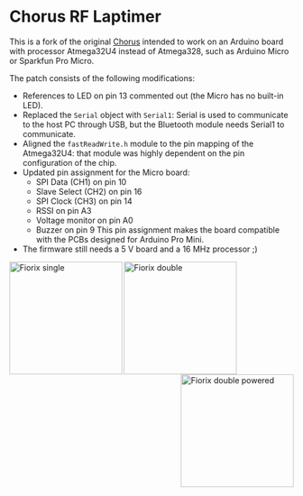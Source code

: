 # Chorus RF Laptimer

This is a fork of the original [Chorus](https://github.com/voroshkov/Chorus-RF-Laptimer) intended to work on an Arduino board with processor Atmega32U4 instead of Atmega328, such as Arduino Micro or Sparkfun Pro Micro.

The patch consists of the following modifications:
- References to LED on pin 13 commented out (the Micro has no built-in LED).
- Replaced the ```Serial``` object with ```Serial1```: Serial is used to communicate to the host PC through USB, but the Bluetooth module needs Serial1 to communicate.
- Aligned the ```fastReadWrite.h``` module to the pin mapping of the Atmega32U4: that module was highly dependent on the pin configuration of the chip.
- Updated pin assignment for the Micro board:
    - SPI Data (CH1) on pin 10
    - Slave Select (CH2) on pin 16
    - SPI Clock (CH3) on pin 14
    - RSSI on pin A3
    - Voltage monitor on pin A0
    - Buzzer on pin 9
    This pin assignment makes the board compatible with the PCBs designed for Arduino Pro Mini.
- The firmware still needs a 5 V board and a 16 MHz processor ;)

<img src="docs/img/fiorix-single.jpg" align="left" alt="Fiorix single" width="200"/>
<img src="docs/img/fiorix-double.jpg" align="center" alt="Fiorix double" width="200"/>
<img src="docs/img/fiorix-double-powered.jpg" align="right" alt="Fiorix double powered" width="200"/>

